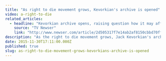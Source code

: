 ```yaml
---
title: "As right to die movement grows, Kevorkian's archive is opened"
video: a-right-to-die
related_articles:
  - headline: "Kevorkian archive opens, raising question how it may affect physician-assisted death movement"
    source: "TV Newser"
    link: "http://www.newser.com/article/2d505317f7e14ab2af8150cbbd70ff20/kevorkian-archive-opens-raising-question-how-it-may-affect-physician-assisted-death-movement.html"
description: "As the right to die movement grows, Jack Kevorkian's archive is opened. Watch the backstory on how he influenced today's Death with Dignity campaign."
date: 2015-11-30T17:11:00.000Z
published: true
slug: as-right-to-die-movement-grows-kevorkians-archive-is-opened
---
```


